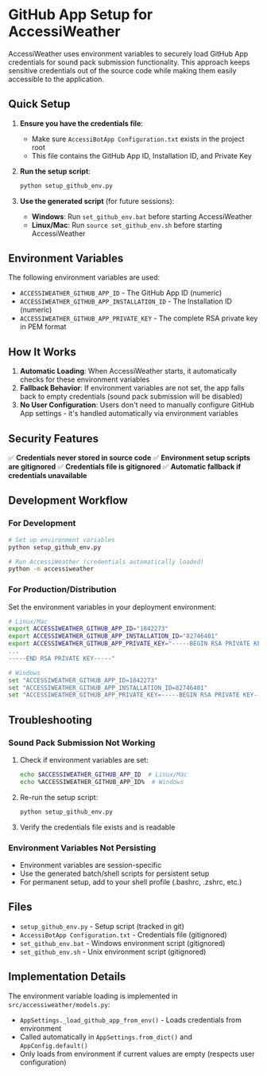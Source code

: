 # GitHub App Setup for AccessiWeather

AccessiWeather uses environment variables to securely load GitHub App credentials for sound pack submission functionality. This approach keeps sensitive credentials out of the source code while making them easily accessible to the application.

## Quick Setup

1. **Ensure you have the credentials file**:
   - Make sure `AccessiBotApp Configuration.txt` exists in the project root
   - This file contains the GitHub App ID, Installation ID, and Private Key

2. **Run the setup script**:
   ```bash
   python setup_github_env.py
   ```

3. **Use the generated script** (for future sessions):
   - **Windows**: Run `set_github_env.bat` before starting AccessiWeather
   - **Linux/Mac**: Run `source set_github_env.sh` before starting AccessiWeather

## Environment Variables

The following environment variables are used:

- `ACCESSIWEATHER_GITHUB_APP_ID` - The GitHub App ID (numeric)
- `ACCESSIWEATHER_GITHUB_APP_INSTALLATION_ID` - The Installation ID (numeric)
- `ACCESSIWEATHER_GITHUB_APP_PRIVATE_KEY` - The complete RSA private key in PEM format

## How It Works

1. **Automatic Loading**: When AccessiWeather starts, it automatically checks for these environment variables
2. **Fallback Behavior**: If environment variables are not set, the app falls back to empty credentials (sound pack submission will be disabled)
3. **No User Configuration**: Users don't need to manually configure GitHub App settings - it's handled automatically via environment variables

## Security Features

✅ **Credentials never stored in source code**
✅ **Environment setup scripts are gitignored**
✅ **Credentials file is gitignored**
✅ **Automatic fallback if credentials unavailable**

## Development Workflow

### For Development
```bash
# Set up environment variables
python setup_github_env.py

# Run AccessiWeather (credentials automatically loaded)
python -m accessiweather
```

### For Production/Distribution
Set the environment variables in your deployment environment:

```bash
# Linux/Mac
export ACCESSIWEATHER_GITHUB_APP_ID="1842273"
export ACCESSIWEATHER_GITHUB_APP_INSTALLATION_ID="82746401"
export ACCESSIWEATHER_GITHUB_APP_PRIVATE_KEY="-----BEGIN RSA PRIVATE KEY-----
...
-----END RSA PRIVATE KEY-----"

# Windows
set "ACCESSIWEATHER_GITHUB_APP_ID=1842273"
set "ACCESSIWEATHER_GITHUB_APP_INSTALLATION_ID=82746401"
set "ACCESSIWEATHER_GITHUB_APP_PRIVATE_KEY=-----BEGIN RSA PRIVATE KEY-----..."
```

## Troubleshooting

### Sound Pack Submission Not Working
1. Check if environment variables are set:
   ```bash
   echo $ACCESSIWEATHER_GITHUB_APP_ID  # Linux/Mac
   echo %ACCESSIWEATHER_GITHUB_APP_ID%  # Windows
   ```

2. Re-run the setup script:
   ```bash
   python setup_github_env.py
   ```

3. Verify the credentials file exists and is readable

### Environment Variables Not Persisting
- Environment variables are session-specific
- Use the generated batch/shell scripts for persistent setup
- For permanent setup, add to your shell profile (.bashrc, .zshrc, etc.)

## Files

- `setup_github_env.py` - Setup script (tracked in git)
- `AccessiBotApp Configuration.txt` - Credentials file (gitignored)
- `set_github_env.bat` - Windows environment script (gitignored)
- `set_github_env.sh` - Unix environment script (gitignored)

## Implementation Details

The environment variable loading is implemented in `src/accessiweather/models.py`:

- `AppSettings._load_github_app_from_env()` - Loads credentials from environment
- Called automatically in `AppSettings.from_dict()` and `AppConfig.default()`
- Only loads from environment if current values are empty (respects user configuration)
